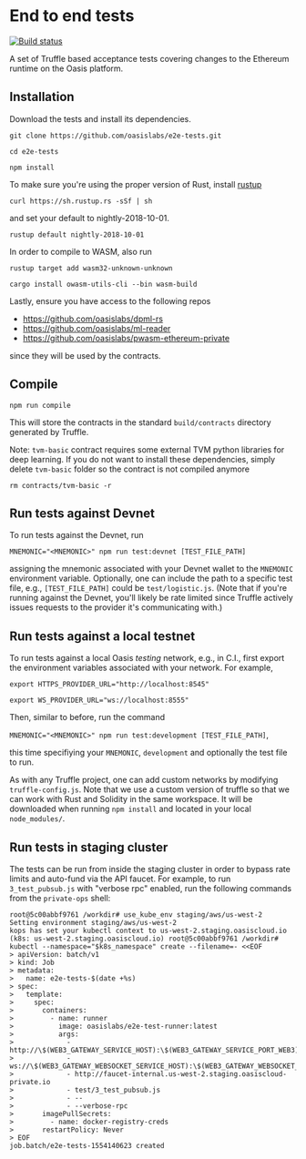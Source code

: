 # End to end tests

[![Build status](https://badge.buildkite.com/58730a2be16848255387f3c8fe708465d09e699794fff0fae4.svg)](https://buildkite.com/oasislabs/e2e-tests)

A set of Truffle based acceptance tests covering changes to the Ethereum runtime on the Oasis platform.

## Installation

Download the tests and install its dependencies.

`git clone https://github.com/oasislabs/e2e-tests.git`

`cd e2e-tests`

`npm install`

To make sure you're using the proper version of Rust, install [rustup](https://rustup.rs/)

`curl https://sh.rustup.rs -sSf | sh`

and set your default to nightly-2018-10-01.

`rustup default nightly-2018-10-01`

In order to compile to WASM, also run

`rustup target add wasm32-unknown-unknown`

`cargo install owasm-utils-cli --bin wasm-build`

Lastly, ensure you have access to the following repos

- https://github.com/oasislabs/dpml-rs
- https://github.com/oasislabs/ml-reader
- https://github.com/oasislabs/pwasm-ethereum-private

since they will be used by the contracts.

## Compile

```
npm run compile
```

This will store the contracts in the standard `build/contracts` directory generated by Truffle.

Note: `tvm-basic` contract requires some external TVM python libraries for
deep learning. If you do not want to install these dependencies, simply delete
`tvm-basic` folder so the contract is not compiled anymore

```
rm contracts/tvm-basic -r
```

## Run tests against Devnet

To run tests against the Devnet, run

`MNEMONIC="<MNEMONIC>" npm run test:devnet [TEST_FILE_PATH]`

assigning the mnemonic associated with your Devnet wallet to the `MNEMONIC` environment variable. Optionally, one can include the path to a specific test file, e.g., `[TEST_FILE_PATH]` could be `test/logistic.js`. (Note that if you're running against the Devnet, you'll likely be rate limited since Truffle actively issues requests to the provider it's communicating with.)

## Run tests against a local testnet

To run tests against a local Oasis *testing* network, e.g., in C.I., first export the environment variables associated with your network. For example,

`export HTTPS_PROVIDER_URL="http://localhost:8545"`

`export WS_PROVIDER_URL="ws://localhost:8555"`

Then, similar to before, run the command

`MNEMONIC="<MNEMONIC>" npm run test:development [TEST_FILE_PATH]`,

this time specifiying your `MNEMONIC`, `development` and optionally the test file to run.

As with any Truffle project, one can add custom networks by modifying `truffle-config.js`. Note that we use a custom version of truffle so that we can work with Rust and Solidity in the same workspace. It will be downloaded when running `npm install` and located in your local `node_modules/`.

## Run tests in staging cluster

The tests can be run from inside the staging cluster in order to bypass rate limits and auto-fund via the API faucet. For example, to run `3_test_pubsub.js` with "verbose rpc" enabled, run the following commands from the `private-ops` shell:

```
root@5c00abbf9761 /workdir# use_kube_env staging/aws/us-west-2
Setting environment staging/aws/us-west-2
kops has set your kubectl context to us-west-2.staging.oasiscloud.io
(k8s: us-west-2.staging.oasiscloud.io) root@5c00abbf9761 /workdir# kubectl --namespace="$k8s_namespace" create --filename=- <<EOF
> apiVersion: batch/v1
> kind: Job
> metadata:
>   name: e2e-tests-$(date +%s)
> spec:
>   template:
>     spec:
>       containers:
>         - name: runner
>           image: oasislabs/e2e-test-runner:latest
>           args:
>             - http://\$(WEB3_GATEWAY_SERVICE_HOST):\$(WEB3_GATEWAY_SERVICE_PORT_WEB3)
>             - ws://\$(WEB3_GATEWAY_WEBSOCKET_SERVICE_HOST):\$(WEB3_GATEWAY_WEBSOCKET_SERVICE_PORT_WEB3_WEBSOCKET)
>             - http://faucet-internal.us-west-2.staging.oasiscloud-private.io
>             - test/3_test_pubsub.js
>             - --
>             - --verbose-rpc
>       imagePullSecrets:
>         - name: docker-registry-creds
>       restartPolicy: Never
> EOF
job.batch/e2e-tests-1554140623 created
```

